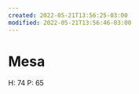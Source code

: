 ```yaml
---
created: 2022-05-21T13:56:25-03:00
modified: 2022-05-21T13:56:46-03:00
---
```


# Mesa

H: 74
P: 65
